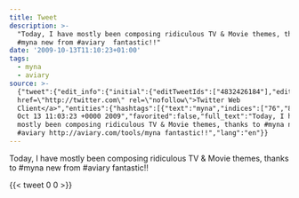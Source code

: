 ```yaml
---
title: Tweet
description: >-
  "Today, I have mostly been composing ridiculous TV & Movie themes, thanks to
  #myna new from #aviary  fantastic!!"
date: '2009-10-13T11:10:23+01:00'
tags:
  - myna
  - aviary
source: >-
  {"tweet":{"edit_info":{"initial":{"editTweetIds":["4832426184"],"editableUntil":"2009-10-13T12:03:23.000Z","editsRemaining":"5","isEditEligible":true}},"retweeted":false,"source":"<a
  href=\"http://twitter.com\" rel=\"nofollow\">Twitter Web
  Client</a>","entities":{"hashtags":[{"text":"myna","indices":["76","81"]},{"text":"aviary","indices":["91","98"]}],"symbols":[],"user_mentions":[],"urls":[]},"display_text_range":["0","139"],"favorite_count":"0","id_str":"4832426184","truncated":false,"retweet_count":"0","id":"4832426184","created_at":"Tue
  Oct 13 11:03:23 +0000 2009","favorited":false,"full_text":"Today, I have
  mostly been composing ridiculous TV & Movie themes, thanks to #myna new from
  #aviary http://aviary.com/tools/myna fantastic!!","lang":"en"}}
---
```

Today, I have mostly been composing ridiculous TV & Movie themes, thanks to #myna new from #aviary  fantastic!!
    
{{< tweet 0 0 >}}
    
